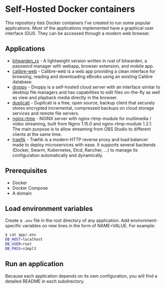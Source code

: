 # Self-Hosted Docker containers

This repository lists Docker containers I’ve created to run some popular applications.  Most of the applications implemented have a graphical user interface (GUI). They can be accessed through a modern web browser.

## Applications

- [bitwarden_rs](https://github.com/dani-garcia/bitwarden_rs) - A lightweight version written in rust of bitwarden, a password manager with webapp, browser extension, and mobile app.
- [calibre-web](https://github.com/linuxserver/docker-calibre-web) - Calibre-web is a web app providing a clean interface for browsing, reading and downloading eBooks using an existing Calibre database.
- [droppy](https://github.com/silverwind/droppy) - Droppy is a self-hosted cloud server with an interface similar to desktop file managers and has capabilities to edit files on-the-fly as well as view and playback media directly in the browser.
- [duplicati](https://github.com/duplicati/duplicati) - Duplicati is a free, open source, backup client that securely stores encrypted incremental, compressed backups on cloud storage services and remote file servers.
- [nginx-rtmp](https://github.com/tiangolo/nginx-rtmp-docker) - NGINX server with nginx-rtmp-module for multimedia / video streaming, built from Nginx 1.15.0 and nginx-rtmp-module 1.2.1. The main purpose is to allow streaming from OBS Studio to different clients at the same time.
- [traefik](https://traefik.io/) - Træfɪk is a modern HTTP reverse proxy and load balancer made to deploy microservices with ease. It supports several backends (Docker, Swarm, Kubernetes, Etcd, Rancher, …) to manage its configuration automatically and dynamically.

## Prerequisites

- Docker
- Docker Compose
- A domain

## Load environment variables

Create a `.env` file in the root directory of any application. Add environment-specific variables on new lines in the form of NAME=VALUE. For example:

```sh
$ cat app/.env
DB_HOST=localhost
DB_USER=root
DB_PASS=s1mpl3
```

## Run an application

Because each application depends on its own configuration, you will find a detailed README in each subdirectory.

